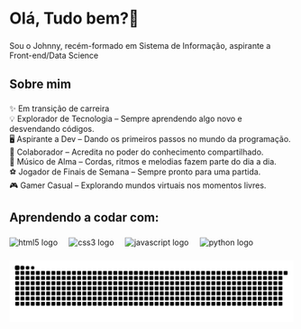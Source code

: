 <h1 align="left">Olá, Tudo bem?👋</h1>

###

<p align="left">Sou o Johnny, recém-formado em Sistema de Informação, aspirante a Front-end/Data Science
</p>

###

<h2 align="left">Sobre mim</h2>

###

<p align="left">✨ Em transição de carreira<br>💡 Explorador de Tecnologia – Sempre aprendendo algo novo e desvendando códigos.<br>🖥️ Aspirante a Dev – Dando os primeiros passos no mundo da programação.<br>🤝 Colaborador – Acredita no poder do conhecimento compartilhado.<br>🎼 Músico de Alma – Cordas, ritmos e melodias fazem parte do dia a dia.<br>⚽ Jogador de Finais de Semana – Sempre pronto para uma partida.<br>🎮 Gamer Casual – Explorando mundos virtuais nos momentos livres.</p>

###

###

<h2 align="left">Aprendendo a codar com:</h2>

###

<div align="left">
  <img src="https://cdn.jsdelivr.net/gh/devicons/devicon/icons/html5/html5-original.svg" height="40" alt="html5 logo"  />
  <img width="12" />
  <img src="https://cdn.jsdelivr.net/gh/devicons/devicon/icons/css3/css3-original.svg" height="40" alt="css3 logo"  />
  <img width="12" />
  <img src="https://cdn.jsdelivr.net/gh/devicons/devicon/icons/javascript/javascript-original.svg" height="40" alt="javascript logo"  />
  <img width="12" />
  <img src="https://cdn.jsdelivr.net/gh/devicons/devicon/icons/python/python-original.svg" height="40" alt="python logo"  />
</div>

###
</div>

###

<img src="https://raw.githubusercontent.com/johnnymaia/johnnymaia/output/snake.svg" alt="Snake animation" />

###
